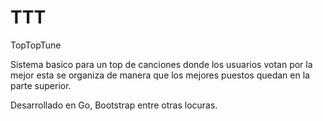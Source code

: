 TTT
===

TopTopTune

Sistema basico para un top de canciones donde los usuarios votan por la mejor
esta se organiza de manera que los mejores puestos quedan en la parte superior.

Desarrollado en Go, Bootstrap entre otras locuras.
